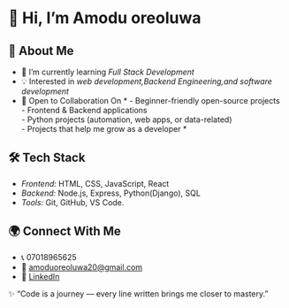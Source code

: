 # 👋 Hi, I’m Amodu oreoluwa  

## 🚀 About Me
- 🌱 I’m currently learning *Full Stack Development*  
- 💡 Interested in *web development,Backend Engineering,and software development*  
- 💼  Open to Collaboration On * 
      - Beginner-friendly open-source projects  
      - Frontend & Backend applications  
      - Python projects (automation, web apps, or data-related)  
      - Projects that help me grow as a developer *
  
## 🛠 Tech Stack
- *Frontend:* HTML, CSS, JavaScript, React  
- *Backend:* Node.js, Express, Python(Django), SQL
- *Tools:* Git, GitHub, VS Code.  

## 🌍 Connect With Me
- 📞 07018965625  
- 📧 amoduoreoluwa20@gmail.com 
- 🔗 [LinkedIn]()  

✨ “Code is a journey — every line written brings me closer to mastery.”






